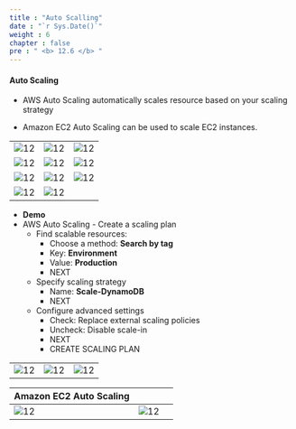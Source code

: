 ```yaml
---
title : "Auto Scalling"
date : "`r Sys.Date()`"
weight : 6
chapter : false
pre : " <b> 12.6 </b> "
---
```


#### Auto Scaling

- AWS Auto Scaling automatically scales resource based on your scaling strategy

- Amazon EC2 Auto Scaling can be used to scale EC2 instances.

|  |  |  |
|---|---| ---|
|![12][1] |![12][2] | ![12][3] | 
|![12][4] |![12][5] | ![12][6] | 
|![12][7] |![12][8] | ![12][9] | 
|![12][10] | ![12][11] | 

- **Demo**
- AWS Auto Scaling - Create a scaling plan
  - Find scalable resources: 
    - Choose a method: **Search by tag**
    - Key: **Environment**
    - Value: **Production**
    - NEXT
  - Specify scaling strategy
    - Name: **Scale-DynamoDB**
    - NEXT
  - Configure advanced settings
    - Check: Replace external scaling policies
    - Uncheck: Disable scale-in
    - NEXT
    - CREATE SCALING PLAN

|  |  |  |
|---|---| ---|
|![12][12] |![12][13] | ![12][14] | 



| Amazon EC2 Auto Scaling |  |  |
|---|---| ---|
|![12][15] |![12][16] |

[1]: /aws-ws/images/12/6/1.png?featherlight=false&width=50pc
[2]: /aws-ws/images/12/6/2.png?featherlight=false&width=50pc
[3]: /aws-ws/images/12/6/3.png?featherlight=false&width=50pc
[4]: /aws-ws/images/12/6/4.png?featherlight=false&width=50pc
[5]: /aws-ws/images/12/6/5.png?featherlight=false&width=50pc
[6]: /aws-ws/images/12/6/6.png?featherlight=false&width=50pc
[7]: /aws-ws/images/12/6/7.png?featherlight=false&width=50pc
[8]: /aws-ws/images/12/6/8.png?featherlight=false&width=50pc
[9]: /aws-ws/images/12/6/9.png?featherlight=false&width=50pc
[10]: /aws-ws/images/12/6/10.png?featherlight=false&width=50pc
[11]: /aws-ws/images/12/6/11.png?featherlight=false&width=50pc
[12]: /aws-ws/images/12/6/12.png?featherlight=false&width=50pc
[13]: /aws-ws/images/12/6/13.png?featherlight=false&width=50pc
[14]: /aws-ws/images/12/6/14.png?featherlight=false&width=50pc
[15]: /aws-ws/images/12/6/15.png?featherlight=false&width=50pc
[16]: /aws-ws/images/12/6/16.png?featherlight=false&width=50pc
[17]: /aws-ws/images/12/6/17.png?featherlight=false&width=50pc
[18]: /aws-ws/images/12/6/18.png?featherlight=false&width=50pc
[19]: /aws-ws/images/12/6/19.png?featherlight=false&width=50pc